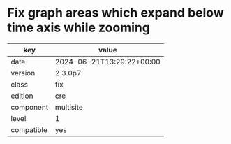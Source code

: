[//]: # (werk v2)
# Fix graph areas which expand below time axis while zooming

key        | value
---------- | ---
date       | 2024-06-21T13:29:22+00:00
version    | 2.3.0p7
class      | fix
edition    | cre
component  | multisite
level      | 1
compatible | yes


